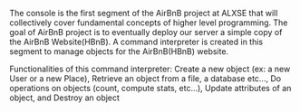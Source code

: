 The console is the first segment of the AirBnB project at ALXSE that will collectively cover fundamental concepts of higher level programming. The goal of AirBnB project is to eventually deploy our server a simple copy of the AirBnB Website(HBnB). A command interpreter is created in this segment to manage objects for the AirBnB(HBnB) website.

Functionalities of this command interpreter:
Create a new object (ex: a new User or a new Place),
Retrieve an object from a file, a database etc...,
Do operations on objects (count, compute stats, etc...),
Update attributes of an object, and
Destroy an object
